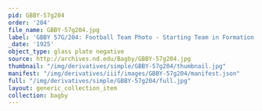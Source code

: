 ```yaml
---
pid: GBBY-57g204
order: '204'
file_name: GBBY-57g204.jpg
label: 'GBBY 57G/204: Football Team Photo - Starting Team in Formation - 1925'
_date: '1925'
object_type: glass plate negative
source: http://archives.nd.edu/Bagby/GBBY-57g204.jpg
thumbnail: "/img/derivatives/simple/GBBY-57g204/thumbnail.jpg"
manifest: "/img/derivatives/iiif/images/GBBY-57g204/manifest.json"
full: "/img/derivatives/simple/GBBY-57g204/full.jpg"
layout: generic_collection_item
collection: bagby
---
```

